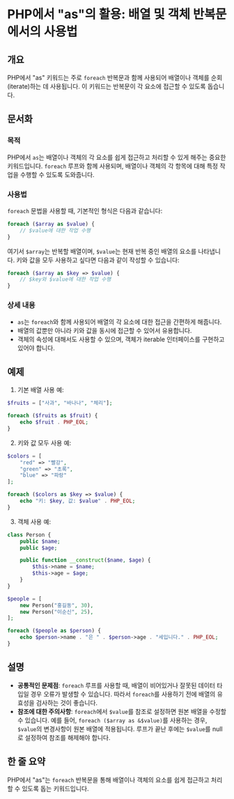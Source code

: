 <!--
Meta Description: # PHP에서 "as"의 활용: 배열 및 객체 반복문에서의 사용법 ## 개요 PHP에서 "as" 키워드는 주로 `foreach` 반복문과 함께 사용되어 배열이나 객체를 순회(iterate)하는 데 사용됩니다. 이 키워드는 반복문이 각 요소에 접근할 수 있도록 돕습니다....
Meta Keywords: foreach, value, person, php, name
-->

# PHP에서 "as"의 활용: 배열 및 객체 반복문에서의 사용법

## 개요
PHP에서 "as" 키워드는 주로 `foreach` 반복문과 함께 사용되어 배열이나 객체를 순회(iterate)하는 데 사용됩니다. 이 키워드는 반복문이 각 요소에 접근할 수 있도록 돕습니다.

## 문서화
### 목적
PHP에서 `as`는 배열이나 객체의 각 요소를 쉽게 접근하고 처리할 수 있게 해주는 중요한 키워드입니다. `foreach` 루프와 함께 사용되며, 배열이나 객체의 각 항목에 대해 특정 작업을 수행할 수 있도록 도와줍니다.

### 사용법
`foreach` 문법을 사용할 때, 기본적인 형식은 다음과 같습니다:

```php
foreach ($array as $value) {
    // $value에 대한 작업 수행
}
```

여기서 `$array`는 반복할 배열이며, `$value`는 현재 반복 중인 배열의 요소를 나타냅니다. 키와 값을 모두 사용하고 싶다면 다음과 같이 작성할 수 있습니다:

```php
foreach ($array as $key => $value) {
    // $key와 $value에 대한 작업 수행
}
```

### 상세 내용
- `as`는 `foreach`와 함께 사용되어 배열의 각 요소에 대한 접근을 간편하게 해줍니다.
- 배열의 값뿐만 아니라 키와 값을 동시에 접근할 수 있어서 유용합니다.
- 객체의 속성에 대해서도 사용할 수 있으며, 객체가 iterable 인터페이스를 구현하고 있어야 합니다.

## 예제
1. 기본 배열 사용 예:
```php
$fruits = ["사과", "바나나", "체리"];

foreach ($fruits as $fruit) {
    echo $fruit . PHP_EOL;
}
```

2. 키와 값 모두 사용 예:
```php
$colors = [
    "red" => "빨강",
    "green" => "초록",
    "blue" => "파랑"
];

foreach ($colors as $key => $value) {
    echo "키: $key, 값: $value" . PHP_EOL;
}
```

3. 객체 사용 예:
```php
class Person {
    public $name;
    public $age;

    public function __construct($name, $age) {
        $this->name = $name;
        $this->age = $age;
    }
}

$people = [
    new Person("홍길동", 30),
    new Person("이순신", 25),
];

foreach ($people as $person) {
    echo $person->name . "은 " . $person->age . "세입니다." . PHP_EOL;
}
```

## 설명
- **공통적인 문제점**: `foreach` 루프를 사용할 때, 배열이 비어있거나 잘못된 데이터 타입일 경우 오류가 발생할 수 있습니다. 따라서 `foreach`를 사용하기 전에 배열의 유효성을 검사하는 것이 좋습니다.
- **참조에 대한 주의사항**: `foreach`에서 `$value`를 참조로 설정하면 원본 배열을 수정할 수 있습니다. 예를 들어, `foreach ($array as &$value)`를 사용하는 경우, `$value`의 변경사항이 원본 배열에 적용됩니다. 루프가 끝난 후에는 `$value`를 null로 설정하여 참조를 해제해야 합니다.

## 한 줄 요약
PHP에서 "as"는 `foreach` 반복문을 통해 배열이나 객체의 요소를 쉽게 접근하고 처리할 수 있도록 돕는 키워드입니다.